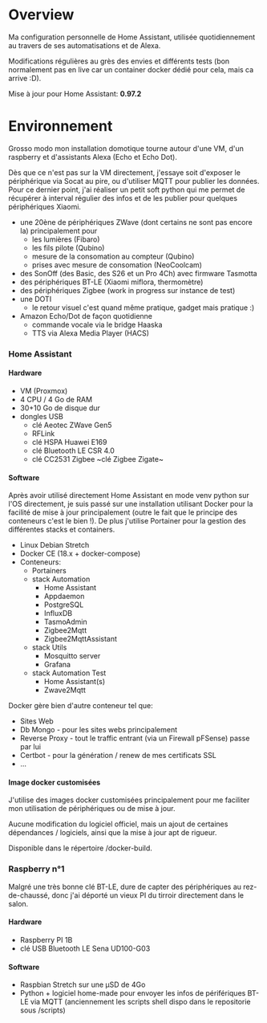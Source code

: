 
# Overview
Ma configuration personnelle de Home Assistant, utilisée quotidiennement au travers de ses automatisations et de Alexa.

Modifications régulières au grès des envies et différents tests (bon normalement pas en live car un container docker dédié pour cela, mais ca arrive :D).

Mise à jour pour Home Assistant: **0.97.2**

# Environnement
Grosso modo mon installation domotique tourne autour d'une VM, d'un raspberry et d'assistants Alexa (Echo et Echo Dot).

Dès que ce n'est pas sur la VM directement, j'essaye soit d'exposer le périphérique via Socat au pire, ou d'utiliser MQTT pour publier les données. Pour ce dernier point, j'ai réaliser un petit soft python qui me permet de récupérer à interval régulier des infos et de les publier pour quelques périphériques Xiaomi.

- une 20ène de périphériques ZWave (dont certains ne sont pas encore la) principalement pour
  * les lumières (Fibaro)
  * les fils pilote (Qubino)
  * mesure de la consomation au compteur (Qubino)
  * prises avec mesure de consomation (NeoCoolcam)
- des SonOff (des Basic, des S26 et un Pro 4Ch) avec firmware Tasmotta
- des périphériques BT-LE (Xiaomi miflora, thermomètre)
- des périphériques Zigbee (work in progress sur instance de test)
- une DOTI
  * le retour visuel c'est quand même pratique, gadget mais pratique :)
- Amazon Echo/Dot de façon quotidienne
  * commande vocale via le bridge Haaska
  * TTS via Alexa Media Player (HACS)

### Home Assistant

#### Hardware
- VM (Proxmox) 
- 4 CPU / 4 Go de RAM
- 30+10 Go de disque dur
- dongles USB
  * clé Aeotec ZWave Gen5
  * RFLink
  * clé HSPA Huawei E169
  * clé Bluetooth LE CSR 4.0
  * clé CC2531 Zigbee ~clé Zigbee Zigate~

#### Software
Après avoir utilisé directement Home Assistant en mode venv python sur l'OS directement, je suis passé sur une installation utilisant Docker pour la facilité de mise à jour principalement (outre le fait que le principe des conteneurs c'est le bien !).
De plus j'utilise Portainer pour la gestion des différentes stacks et containers.

- Linux Debian Stretch
- Docker CE (18.x + docker-compose)
- Conteneurs:
  * Portainers
  * stack Automation
    * Home Assistant
    * Appdaemon
    * PostgreSQL
    * InfluxDB
    * TasmoAdmin
    * Zigbee2Mqtt
    * Zigbee2MqttAssistant
  * stack Utils
    * Mosquitto server
    * Grafana
  * stack Automation Test
    * Home Assistant(s)
    * Zwave2Mqtt

Docker gère bien d'autre conteneur tel que:
  * Sites Web
  * Db Mongo - pour les sites webs principalement
  * Reverse Proxy - tout le traffic entrant (via un Firewall pFSense) passe par lui
  * Certbot - pour la génération / renew de mes certificats SSL
  * ...

#### Image docker customisées
J'utilise des images docker customisées principalement pour me faciliter mon utilisation de périphériques ou de mise à jour.

Aucune modification du logiciel officiel, mais un ajout de certaines dépendances / logiciels, ainsi que la mise à jour apt de rigueur.

Disponible dans le répertoire /docker-build.

### Raspberry n°1
Malgré une très bonne clé BT-LE, dure de capter des périphériques au rez-de-chaussé, donc j'ai déporté un vieux PI du tirroir directement dans le salon.

#### Hardware
- Raspberry PI 1B
- clé USB Bluetooth LE Sena UD100-G03

#### Software
- Raspbian Stretch sur une µSD de 4Go
- Python + logiciel home-made pour envoyer les infos de périfériques BT-LE via MQTT (anciennement les scripts shell dispo dans le repositorie sous /scripts)
